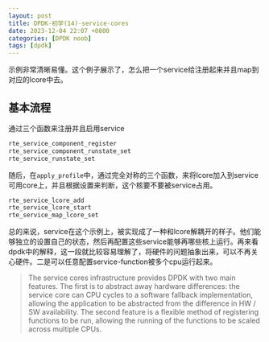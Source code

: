 ```yaml
---
layout: post
title: DPDK-初学(14)-service-cores
date: 2023-12-04 22:07 +0800
categories: [DPDK noob]
tags: [dpdk]
---
```

示例非常清晰易懂。这个例子展示了，怎么把一个service给注册起来并且map到对应的lcore中去。

## 基本流程

通过三个函数来注册并且启用service

```c
rte_service_component_register
rte_service_component_runstate_set
rte_service_runstate_set
```

随后，在`apply_profile`中，通过完全对称的三个函数，来将lcore加入到service可用core上，并且根据设置来判断，这个核要不要被service占用。

```c
rte_service_lcore_add
rte_service_lcore_start
rte_service_map_lcore_set
```

总的来说，service在这个示例上，被实现成了一种和lcore解耦开的样子。他们能够独立的设置自己的状态，然后再配置这些service能够再哪些核上运行。再来看dpdk中的解释，这一段就比较容易理解了，将硬件的问题抽象出来，可以不再关心硬件。二是可以任意配置service-function被多个cpu运行起来。
>The service cores infrastructure provides DPDK with two main features. The first is to abstract away hardware differences: the service core can CPU cycles to a software fallback implementation, allowing the application to be abstracted from the difference in HW / SW availability. The second feature is a flexible method of registering functions to be run, allowing the running of the functions to be scaled across multiple CPUs.
